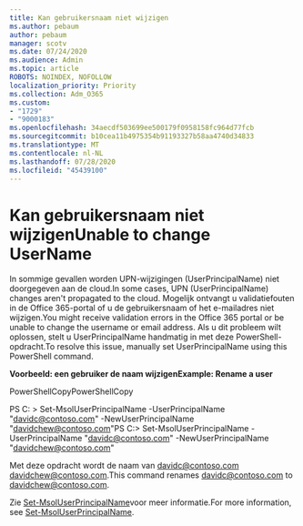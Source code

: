```yaml
---
title: Kan gebruikersnaam niet wijzigen
ms.author: pebaum
author: pebaum
manager: scotv
ms.date: 07/24/2020
ms.audience: Admin
ms.topic: article
ROBOTS: NOINDEX, NOFOLLOW
localization_priority: Priority
ms.collection: Adm_O365
ms.custom:
- "1729"
- "9000183"
ms.openlocfilehash: 34aecdf503699ee500179f0958158fc964d77fcb
ms.sourcegitcommit: b10cea11b4975354b91193327b58aa4740d34833
ms.translationtype: MT
ms.contentlocale: nl-NL
ms.lasthandoff: 07/28/2020
ms.locfileid: "45439100"
---
```

# <a name="unable-to-change-username"></a><span data-ttu-id="186f0-102">Kan gebruikersnaam niet wijzigen</span><span class="sxs-lookup"><span data-stu-id="186f0-102">Unable to change UserName</span></span>

<span data-ttu-id="186f0-103">In sommige gevallen worden UPN-wijzigingen (UserPrincipalName) niet doorgegeven aan de cloud.</span><span class="sxs-lookup"><span data-stu-id="186f0-103">In some cases, UPN (UserPrincipalName) changes aren't propagated to the cloud.</span></span> <span data-ttu-id="186f0-104">Mogelijk ontvangt u validatiefouten in de Office 365-portal of u de gebruikersnaam of het e-mailadres niet wijzigen.</span><span class="sxs-lookup"><span data-stu-id="186f0-104">You might receive validation errors in the Office 365 portal or be unable to change the username or email address.</span></span> <span data-ttu-id="186f0-105">Als u dit probleem wilt oplossen, stelt u UserPrincipalName handmatig in met deze PowerShell-opdracht.</span><span class="sxs-lookup"><span data-stu-id="186f0-105">To resolve this issue, manually set UserPrincipalName using this PowerShell command.</span></span>

<span data-ttu-id="186f0-106">**Voorbeeld: een gebruiker de naam wijzigen**</span><span class="sxs-lookup"><span data-stu-id="186f0-106">**Example: Rename a user**</span></span>

<span data-ttu-id="186f0-107">PowerShellCopy</span><span class="sxs-lookup"><span data-stu-id="186f0-107">PowerShellCopy</span></span>

<span data-ttu-id="186f0-108">PS C: \> Set-MsolUserPrincipalName -UserPrincipalName "davidc@contoso.com" -NewUserPrincipalName "davidchew@contoso.com"</span><span class="sxs-lookup"><span data-stu-id="186f0-108">PS C:\> Set-MsolUserPrincipalName -UserPrincipalName "davidc@contoso.com" -NewUserPrincipalName "davidchew@contoso.com"</span></span>

<span data-ttu-id="186f0-109">Met deze opdracht wordt de naam van davidc@contoso.com davidchew@contoso.com.</span><span class="sxs-lookup"><span data-stu-id="186f0-109">This command renames davidc@contoso.com to davidchew@contoso.com.</span></span>

<span data-ttu-id="186f0-110">Zie [Set-MsolUserPrincipalName](https://docs.microsoft.com/powershell/module/msonline/set-msoluserprincipalname?view=azureadps-1.0)voor meer informatie.</span><span class="sxs-lookup"><span data-stu-id="186f0-110">For more information, see [Set-MsolUserPrincipalName](https://docs.microsoft.com/powershell/module/msonline/set-msoluserprincipalname?view=azureadps-1.0).</span></span>
